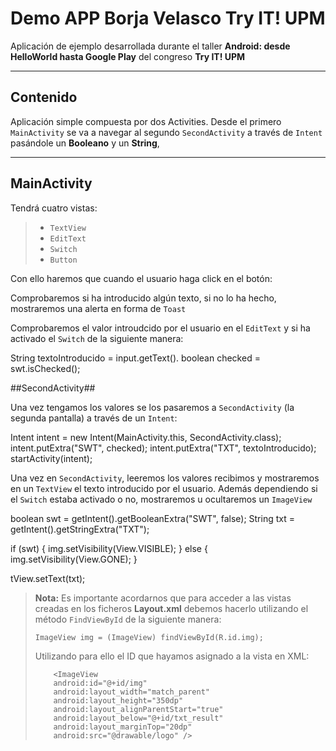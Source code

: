 Demo APP Borja Velasco Try IT! UPM
===================

Aplicación de ejemplo desarrollada durante el taller **Android: desde HelloWorld hasta Google Play** del congreso **Try IT! UPM**

----------


Contenido
-------------

Aplicación simple compuesta por dos Activities. Desde el primero `MainActivity` se va a navegar al segundo `SecondActivity` a través de `Intent` pasándole un **Booleano** y un **String**,

----------

## MainActivity ##

Tendrá cuatro vistas:

>  - `TextView`
>  - `EditText`
>  - `Switch`
>  - `Button`

Con ello haremos que cuando el usuario haga click en el botón:

Comprobaremos si ha introducido algún texto, si no lo ha hecho, mostraremos una alerta en forma de `Toast` 

Comprobaremos el valor introudcido por el usuario en el `EditText` y si ha activado el `Switch` de la siguiente manera:

String textoIntroducido = input.getText().
boolean checked = swt.isChecked();

##SecondActivity##

Una vez tengamos los valores se los pasaremos a `SecondActivity` (la segunda pantalla) a través de un `Intent`:

Intent intent = new Intent(MainActivity.this, SecondActivity.class); intent.putExtra("SWT", checked); intent.putExtra("TXT", textoIntroducido); startActivity(intent);

Una vez en `SecondActivity`, leeremos los valores recibimos y mostraremos en un `TextView` el texto introducido por el usuario. Además dependiendo si el `Switch` estaba activado o no, mostraremos u ocultaremos un `ImageView`

boolean swt = getIntent().getBooleanExtra("SWT", false);
String txt = getIntent().getStringExtra("TXT");

if (swt) {
img.setVisibility(View.VISIBLE);
} else {
img.setVisibility(View.GONE);
}

tView.setText(txt);

>  **Nota:** Es importante acordarnos que para acceder a las vistas
> creadas en los ficheros **Layout.xml** debemos hacerlo utilizando el
> método `FindViewById` de la siguiente manera: 
> 
>     ImageView img = (ImageView) findViewById(R.id.img);
> 
> Utilizando para ello el ID que hayamos asignado a la vista en XML:
> 
>         <ImageView
>         android:id="@+id/img"
>         android:layout_width="match_parent"
>         android:layout_height="350dp"
>         android:layout_alignParentStart="true"
>         android:layout_below="@+id/txt_result"
>         android:layout_marginTop="20dp"
>         android:src="@drawable/logo" />




